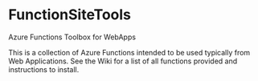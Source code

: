 # FunctionSiteTools
Azure Functions Toolbox for WebApps

This is a collection of Azure Functions intended to be used typically from Web Applications. See the Wiki for a list of all functions provided and instructions to install.
